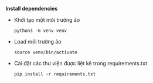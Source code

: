 **Install dependencies**

- Khởi tạo một môi trường ảo

    `python3 -m venv venv`

- Load môi trường ảo

    `source venv/bin/activate`

- Cài đặt các thư viện được liệt kê trong requirements.txt

    `pip install -r requirements.txt`


